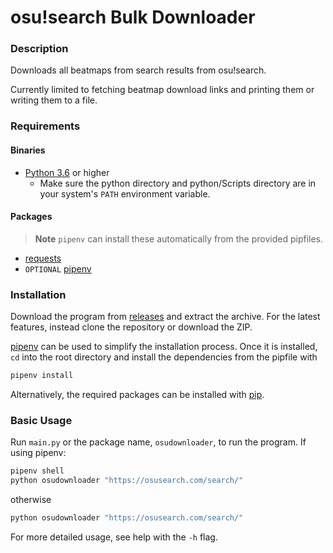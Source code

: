 # osu!search Bulk Downloader
### Description
Downloads all beatmaps from search results from osu!search.

Currently limited to fetching beatmap download links and printing them or
writing them to a file.

### Requirements
#### Binaries
* [Python 3.6](https://www.python.org/downloads/) or higher
    * Make sure the python directory and python/Scripts directory are in your
    system's `PATH` environment variable.

#### Packages
> **Note** `pipenv` can install these automatically from the provided pipfiles.

* [requests](http://docs.python-requests.org/en/master/)
* `OPTIONAL` [pipenv](https://docs.pipenv.org/)

### Installation
Download the program from
[releases](https://github.com/MarkKoz/osu-search-downloader/releases) and
extract the archive. For the latest features, instead clone the repository or
download the ZIP.

[pipenv](https://docs.pipenv.org/) can be used to simplify the installation
process. Once it is installed, `cd` into the root directory and install the
dependencies from the pipfile with

```bash
pipenv install
```

Alternatively, the required packages can be installed with [pip](https://pip.pypa.io/en/stable/quickstart/).

### Basic Usage
Run `main.py` or the package name, `osudownloader`, to run the program. If using
pipenv:

```bash
pipenv shell
python osudownloader "https://osusearch.com/search/"
```

otherwise

```bash
python osudownloader "https://osusearch.com/search/"
```

For more detailed usage, see help with the `-h` flag.

